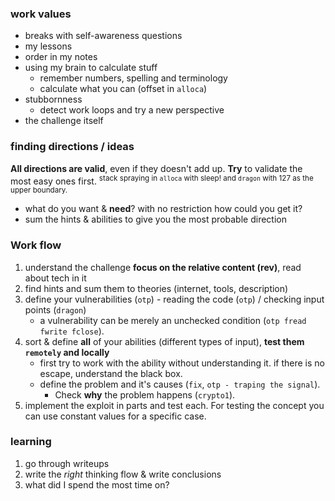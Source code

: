 
### work values
* breaks with self-awareness questions
* my lessons 
* order in my notes
* using my brain to calculate stuff
    * remember numbers, spelling and terminology
    * calculate what you can (offset in `alloca`)
* stubbornness
    * detect work loops and try a new perspective
* the challenge itself

### finding directions / ideas
**All directions are valid**, even if they doesn't add up. **Try** to validate the most easy ones first.
<sup> stack spraying in `alloca` with sleep! and `dragon` with 127 as the upper boundary.</sup>
* what do you want & **need**? with no restriction how could you get it?
* sum the hints & abilities to give you the most probable direction

### Work flow
1. understand the challenge
	**focus on the relative content (rev)**, read about tech in it
2. find hints and sum them to theories
	(internet, tools, description)
3. define your vulnerabilities (`otp`) - reading the code (`otp`) / checking input points (`dragon`)
    * a vulnerability can be merely an unchecked condition (`otp fread fwrite fclose`).
4. sort & define **all** of your abilities (different types of input), **test them `remotely` and locally**
    * first try to work with the ability without understanding it. if there is no escape, understand the black box.
    * define the problem and it's causes (`fix`, `otp - traping the signal`). 
        * Check **why** the problem happens (`crypto1`).
5. implement the exploit in parts and test each. 
    For testing the concept you can use constant values for a specific case.


### learning
1. go through writeups
2. write the *right* thinking flow & write conclusions
3. what did I spend the most time on?
